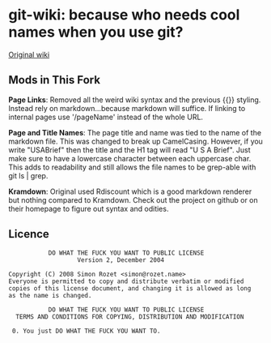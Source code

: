 git-wiki: because who needs cool names when you use git?
========================================================

[Original wiki][1]  

Mods in This Fork
-----------------
__Page Links__: Removed all the weird wiki syntax and the previous {{}}
styling. Instead rely on markdown...because markdown will suffice. If
linking to internal pages use '/pageName' instead of the whole URL.

__Page and Title Names__: The page title and name was
tied to the name of the markdown file. This was changed
to break up CamelCasing. However, if you write "USABrief" then
the title and the H1 tag will read "U S A Brief". Just make
sure to have a lowercase character between each uppercase
char. This adds to readability and still allows the file
names to be grep-able with git ls | grep.

__Kramdown__: Original used Rdiscount which is a good markdown renderer
but nothing compared to Kramdown. Check out the project on github or on
their homepage to figure out syntax and odities.

Licence
-------
               DO WHAT THE FUCK YOU WANT TO PUBLIC LICENSE
                       Version 2, December 2004

    Copyright (C) 2008 Simon Rozet <simon@rozet.name>
    Everyone is permitted to copy and distribute verbatim or modified
    copies of this license document, and changing it is allowed as long
    as the name is changed.

               DO WHAT THE FUCK YOU WANT TO PUBLIC LICENSE
      TERMS AND CONDITIONS FOR COPYING, DISTRIBUTION AND MODIFICATION

     0. You just DO WHAT THE FUCK YOU WANT TO.
    
[1]: https://github.com/sr/git-wiki
